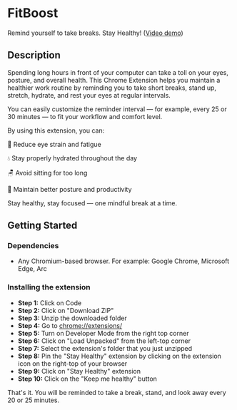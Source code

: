 # FitBoost

Remind yourself to take breaks. Stay Healthy!
([Video demo](https://youtu.be/F6LZ3om_k1o))

## Description

Spending long hours in front of your computer can take a toll on your eyes, posture, and overall health. This Chrome Extension helps you maintain a healthier work routine by reminding you to take short breaks, stand up, stretch, hydrate, and rest your eyes at regular intervals.

You can easily customize the reminder interval — for example, every 25 or 30 minutes — to fit your workflow and comfort level.

By using this extension, you can:

👀 Reduce eye strain and fatigue

💧 Stay properly hydrated throughout the day

🪑 Avoid sitting for too long

💪 Maintain better posture and productivity

Stay healthy, stay focused — one mindful break at a time.

## Getting Started

### Dependencies

* Any Chromium-based browser. For example: Google Chrome, Microsoft Edge, Arc

### Installing the extension

* **Step 1:** Click on Code
* **Step 2:** Click on "Download ZIP"
* **Step 3:** Unzip the downloaded folder
* **Step 4:** Go to [chrome://extensions/](chrome://extensions/)
* **Step 5:** Turn on Developer Mode from the right top corner
* **Step 6:** Click on "Load Unpacked" from the left-top corner
* **Step 7:** Select the extension's folder that you just unzipped
* **Step 8:** Pin the "Stay Healthy" extension by clicking on the extension icon on the right-top of your browser
* **Step 9:** Click on "Stay Healthy" extension
* **Step 10:** Click on the "Keep me healthy" button

That's it. You will be reminded to take a break, stand, and look away every 20 or 25 minutes.

